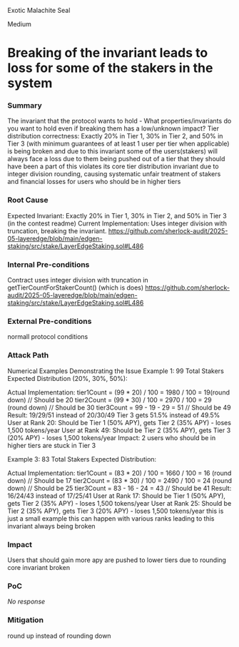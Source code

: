Exotic Malachite Seal

Medium

# Breaking of the invariant leads to loss for some of the stakers in the system

### Summary

The invariant that the protocol wants to hold - 
What properties/invariants do you want to hold even if breaking them has a low/unknown impact?
Tier distribution correctness: Exactly 20% in Tier 1, 30% in Tier 2, and 50% in Tier 3 (with minimum guarantees of at least 1 user per tier when applicable) is being broken and due to this invariant some of the users(stakers) will always face a loss due to them being pushed out of a tier that they should have been a part of this violates its core tier distribution invariant due to integer division rounding, causing systematic unfair treatment of stakers and financial losses for users who should be in higher tiers

### Root Cause

Expected Invariant: Exactly 20% in Tier 1, 30% in Tier 2, and 50% in Tier 3 (in the contest readme)
Current Implementation: Uses integer division with truncation, breaking the invariant.
https://github.com/sherlock-audit/2025-05-layeredge/blob/main/edgen-staking/src/stake/LayerEdgeStaking.sol#L486


### Internal Pre-conditions

Contract uses integer division with truncation in getTierCountForStakerCount() (which is does) https://github.com/sherlock-audit/2025-05-layeredge/blob/main/edgen-staking/src/stake/LayerEdgeStaking.sol#L486

### External Pre-conditions

normall protocol conditions

### Attack Path

Numerical Examples Demonstrating the Issue
Example 1: 99 Total Stakers
Expected Distribution (20%, 30%, 50%):

Actual Implementation:
tier1Count = (99 * 20) / 100 = 1980 / 100 = 19(round down)  // Should be 20
tier2Count = (99 * 30) / 100 = 2970 / 100 = 29 (round down) // Should be 30
tier3Count = 99 - 19 - 29 = 51                   // Should be 49
Result: 19/29/51 instead of 20/30/49
Tier 3 gets 51.5% instead of 49.5%
User at Rank 20: Should be Tier 1 (50% APY), gets Tier 2 (35% APY) - loses 1,500 tokens/year
User at Rank 49: Should be Tier 2 (35% APY), gets Tier 3 (20% APY) - loses 1,500 tokens/year
Impact: 2 users who should be in higher tiers are stuck in Tier 3


Example 3: 83 Total Stakers 
Expected Distribution:



Actual Implementation:
tier1Count = (83 * 20) / 100 = 1660 / 100 = 16 (round down) // Should be 17
tier2Count = (83 * 30) / 100 = 2490 / 100 = 24 (round down) // Should be 25
tier3Count = 83 - 16 - 24 = 43                   // Should be 41
Result: 16/24/43 instead of 17/25/41
User at Rank 17: Should be Tier 1 (50% APY), gets Tier 2 (35% APY) - loses 1,500 tokens/year
User at Rank 25: Should be Tier 2 (35% APY), gets Tier 3 (20% APY) - loses 1,500 tokens/year
this is just a small example this can happen with various ranks leading to this invariant always being broken

### Impact

Users that should gain more apy are pushed to lower tiers due to rounding 
core invariant broken

### PoC

_No response_

### Mitigation

round up instead of rounding down